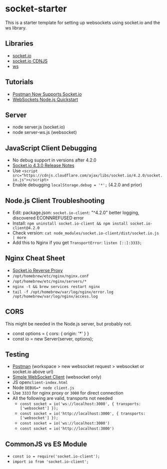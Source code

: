 # socket-starter

This is a starter template for setting up websockets using socket.io and the ws library.

## Libraries

- [socket.io](https://github.com/socketio/socket.io)
- [socket.io CDNJS](https://cdnjs.com/libraries/socket.io)
- [ws](https://github.com/websockets/ws)

## Tutorials

- [Postman Now Supports Socket.io](https://blog.postman.com/postman-now-supports-socket-io/)
- [WebSockets Node.js Quickstart](https://quickstarts.postman.com/guide/websockets_node/index.html)

## Server
- node server.js (socket.io)
- node server-ws.js (websocket)

## JavaScript Client Debugging

- No debug support in versions after 4.2.0
- [Socket.io 4.3.0 Release Notes](https://socket.io/blog/socket-io-4-3-0/)
- Use `<script src="https://cdnjs.cloudflare.com/ajax/libs/socket.io/4.2.0/socket.io.js"></script>`
- Enable debugging `localStorage.debug = '*';` (4.2.0 and prior)

## Node.js Client Troubleshooting

- Edit: package.json: `socket.io-client`: "^4.2.0" better logging, discovered ECONNREFUSED error
- Install: `npm uninstall socket.io-client && npm install socket.io-client@4.2.0`
- Check version: `cat node_modules/socket.io-client/dist/socket.io.js | more`
- Add this to Nginx if you get `TransportError`: `listen [::]:3333;`

## Nginx Cheat Sheet

- [Socket.io Reverse Proxy](https://socket.io/docs/v4/reverse-proxy/)
- `/opt/homebrew/etc/nginx/nginx.conf`
- `/opt/homebrew/etc/nginx/servers/*`
- `nginx -t && brew services restart nginx`
- `tail -f /opt/homebrew/var/log/nginx/error.log /opt/homebrew/var/log/nginx/access.log`

## CORS

This might be needed in the Node.js server, but probably not.
- const options = { cors: { origin: '*' } }
- const io = new Server(server, options);

## Testing

- [Postman](https://www.postman.com/) (workspace > new websocket request > websocket or socket.io above url)
- [Simple WebSocket Client](https://chrome.google.com/webstore/detail/simple-websocket-client/pfdhoblngboilpfeibdedpjgfnlcodoo?hl=en) (websocket only)
- JS open`client-index.html`
- Node `DEBUG=* node client.js`
- Use `3333` for nginx proxy or `3000` for direct connection
- All the following are valid, transports not needed
  - `const socket = io('ws://localhost:3000', { transports: ['websocket'] });`
  - `const socket = io('http://localhost:3000', { transports: ['websocket'] });`
  - `const socket = io('ws://localhost:3000')`
  - `const socket = io('http://localhost:3000')`

## CommonJS vs ES Module

- `const io = require('socket.io-client');`
- `import io from 'socket.io-client';`